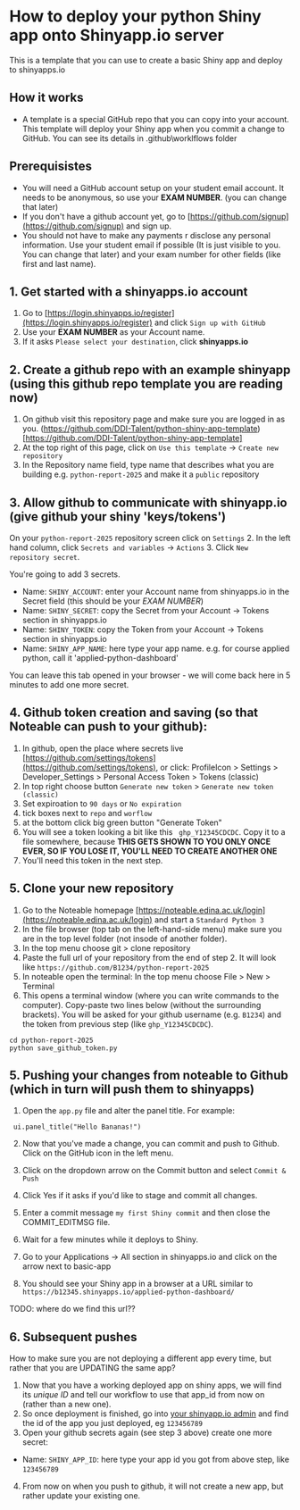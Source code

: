 # How to deploy your python Shiny app onto Shinyapp.io server

This is a template that you can use to create a basic Shiny app and deploy to shinyapps.io

## How it works

- A template is a special GitHub repo that you can copy into your account. This template will deploy your Shiny app when you commit a change to GitHub. You can see its details in .github\worklflows folder

## Prerequisistes

- You will need a GitHub account setup on your student email account. It needs to be anonymous, so use your **EXAM NUMBER**. (you can change that later)
- If you don't have a github account yet, go to [https://github.com/signup](https://github.com/signup) and sign up.
- You should not have to make any payments r disclose any personal information. Use your student email if possible (It is just visible to you. You can change that later) and your exam number for other fields (like first and last name). 

## 1. Get started with a shinyapps.io account

1. Go to [https://login.shinyapps.io/register](https://login.shinyapps.io/register) and click `Sign up with GitHub`
2. Use your **EXAM NUMBER** as your Account name.
3. If it asks `Please select your destination`, click **shinyapps.io**

## 2. Create a github repo with an example shinyapp (using this github repo template you are reading now)

1. On github visit this repository page and make sure you are logged in as you. (https://github.com/DDI-Talent/python-shiny-app-template)[https://github.com/DDI-Talent/python-shiny-app-template]
2. At the top right of this page, click on `Use this template` -> `Create new repository`
3. In the Repository name field, type name that describes what you are building e.g. `python-report-2025` and make it a `public` repository

## 3. Allow github to communicate with shinyapp.io (give github your shiny 'keys/tokens')

On your `python-report-2025` repository screen click on `Settings`
2. In the left hand column, click `Secrets and variables` -> `Actions`
3. Click `New repository secret`. 

You're going to add 3 secrets.
- Name: `SHINY_ACCOUNT`: enter your Account name from shinyapps.io in the Secret field (this should be your *EXAM NUMBER*)
- Name: `SHINY_SECRET`: copy the Secret from your Account -> Tokens section in shinyapps.io
- Name: `SHINY_TOKEN`: copy the Token from your Account -> Tokens section in shinyapps.io
- Name: `SHINY_APP_NAME`: here type your app name. e.g. for course applied python, call it 'applied-python-dashboard'

You can leave this tab opened in your browser - we will come back here in 5 minutes to add one more secret.

## 4. Github token creation and saving (so that Noteable can push to your github):


1. In github, open the place where secrets live [https://github.com/settings/tokens](https://github.com/settings/tokens), or click: ProfileIcon > Settings > Developer_Settings > Personal Access Token > Tokens (classic)
2. In top right choose button `Generate new token` > `Generate new token (classic)`
3. Set expiroation to `90 days` or `No expiration`
4. tick boxes next to `repo` and `worflow`
5. at the bottom click big green button "Generate Token"
6. You will see a token looking a bit like this ` ghp_Y12345CDCDC`. Copy it to a file somewhere, because **THIS GETS SHOWN TO YOU ONLY ONCE EVER, SO IF YOU LOSE IT, YOU'LL NEED TO CREATE ANOTHER ONE**
7. You'll need this token in the next step.


## 5. Clone your new repository

1. Go to the Noteable homepage [https://noteable.edina.ac.uk/login](https://noteable.edina.ac.uk/login) and start a `Standard Python 3`
2. In the file browser (top tab on the left-hand-side menu) make sure you are in the top level folder (not insode of another folder).
3. In the top menu choose git > clone repository
4. Paste the full url of your repository from the end of step 2. It will look like `https://github.com/B1234/python-report-2025`
5. In noteable open the terminal: In the top menu choose File > New > Terminal
6. This opens a terminal window (where you can write commands to the computer). Copy-paste two lines below (without the surrounding brackets). You will be asked for your github username (e.g. `B1234`) and the token from previous step (like `ghp_Y12345CDCDC`).

```
cd python-report-2025
python save_github_token.py
```


## 5. Pushing your changes from noteable to Github (which in turn will push them to shinyapps)

1. Open the `app.py` file and alter the panel title. For example:

```
 ui.panel_title("Hello Bananas!")
```

2. Now that you've made a change, you can commit and push to Github. Click on the GitHub icon in the left menu.
3. Click on the dropdown arrow on the Commit button and select `Commit & Push`
4. Click Yes if it asks if you'd like to stage and commit all changes.
5. Enter a commit message `my first Shiny commit` and then close the COMMIT_EDITMSG file.
6. Wait for a few minutes while it deploys to Shiny.
7. Go to your Applications -> All section in shinyapps.io and click on the arrow next to basic-app

8. You should see your Shiny app in a browser at a URL similar to `https://b12345.shinyapps.io/applied-python-dashboard/`

TODO: where do we find this url??

## 6. Subsequent pushes

How to make sure you are not deploying a different app every time, but rather that you are UPDATING the same app?

1. Now that you have a working deployed app on shiny apps, we will find its *unique ID* and tell our workflow to use that app_id from now on (rather than a new one).
2. So once deployment is finished, go into [your shinyapp.io admin](https://www.shinyapps.io/admin/#/applications/all)  and find the id of the app you just deployed, eg `123456789`
3. Open your github secrets again (see step 3 above) create one more secret:

- Name: `SHINY_APP_ID`: here type your app id you got from above step, like `123456789` 

4. From now on when you push to github, it will not create a new app, but rather update your existing one.
